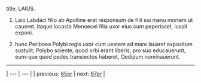title. LAIUS.



1. Laio Labdaci filio ab Apolline erat responsum de filii sui manu mortem ut caueret. itaque Iocasta Menoecei filia uxor eius cum peperisset, iussit exponi.



2. hunc Periboea Polybi regis uxor cum uestem ad mare lauaret expositum sustulit; Polybo sciente, quod orbi erant liberis, pro suo educauerunt, eum-que quod pedes transiectos haberet, Oedipum nominauerunt.



---

| --- | --- |
| previous: [65pr](../65pr/) | next: [67pr](../67pr/) |